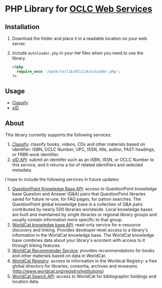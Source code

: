 # PHP Library for [OCLC Web Services][1]

## Installation
1. Download the folder and place it in a readable location on your web server.
2. Include `Autoloader.php` in your `PHP` files when you need to use the library.

    ```php
    <?php
      require_once '/path/to/lib/OCLC/Autoloader.php';
    ?>
    ```

## Usage

- [Classify](Classify/README.md)
- [xID](Xid/README.md)

## About
This library currently supports the following services:

1. [Classify][2]: classify books, videos, CDs and other materials based on identifier: ISBN, OCLC Number, UPC, ISSN, title, author, FAST headings, or FRBR work identifier.
2. [xID API][3]: submit an identifer such as an ISBN, ISSN, or OCLC Number to this service, and it returns a list of related identifiers and selected metadata.

I hope to include the following services in future updates:

1. [QuestionPoint Knowledge Base API][4]: access to QuestionPoint knowledge base Question and Answer (Q&A) pairs that QuestionPoint libraries saved for future re-use, for FAQ pages, for patron searches. The QuestionPoint global knowledge base is a collection of Q&A pairs contributed by nearly 500 libraries worldwide. Local knowledge bases are built and maintained by single libraries or regional library groups and usually contain information more specific to that group.
2. [WorldCat knowledge base API][5]: read-only service for e-resource discovery and linking. Provides developer-level access to a library's information in the WorldCat knowledge base. The WorldCat knowledge base combines data about your library's econtent with access to it through linking features.
3. [WorldCat Recommender Service][6]: provides recommendations for books and other materials based on data in WorldCat.
4. [WorldCat Registry][7]: access to information in the Worldcat Registry: a free global directory for libraries, consortia, archives and museums. (http://www.worldcat.org/registry/institutions)
5. [WorldCat Search API][8]: access to WorldCat for bibliographic holdings and location data.

[1]: http://www.oclc.org/developer/develop/web-services.en.html
[2]: http://www.oclc.org/content/developer/worldwide/en_us/develop/web-services/classify.html
[3]: http://www.oclc.org/developer/develop/web-services/xid-api.en.html
[4]: http://www.oclc.org/developer/develop/web-services/questionpoint-knowledge-base-api.en.html
[5]: http://www.oclc.org/developer/develop/web-services/worldcat-knowledge-base-api.en.html
[6]: http://www.oclc.org/developer/develop/web-services/worldcat-recommender-service.en.html
[7]: http://www.oclc.org/developer/develop/web-services/worldcat-registry.en.html
[8]: http://www.oclc.org/developer/develop/web-services/worldcat-search-api.en.html
